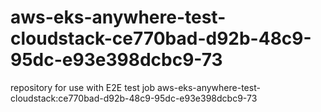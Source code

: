 # aws-eks-anywhere-test-cloudstack-ce770bad-d92b-48c9-95dc-e93e398dcbc9-73
repository for use with E2E test job aws-eks-anywhere-test-cloudstack:ce770bad-d92b-48c9-95dc-e93e398dcbc9-73
